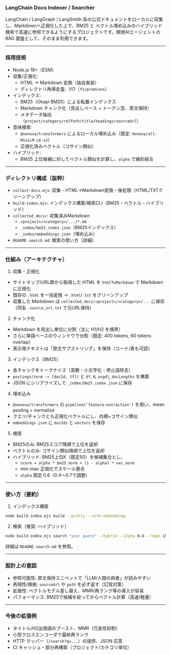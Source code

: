 ### LangChain Docs Indexer / Searcher

LangChain / LangGraph / LangSmith 系の公式ドキュメントをローカルに収集し、Markdownへ正規化した上で、BM25 と ベクトル埋め込みのハイブリッド検索で高速に参照できるようにするプロジェクトです。開発AIエージェントの RAG 基盤として、そのまま利用できます。

---

### 採用技術

- Node.js 18+（ESM）
- 収集/正規化:
  - HTML → Markdown 変換（独自実装）
  - ディレクトリ再帰走査、I/O（`fs/promises`）
- インデックス:
  - BM25（Okapi BM25）による転置インデックス
  - Markdown チャンク化（見出しベース + トークン窓、原文保持）
  - メタデータ抽出（`project/category/relPath/title/headings/sourceUrl`）
- 意味検索:
  - `@xenova/transformers` によるローカル埋め込み（既定: `Xenova/all-MiniLM-L6-v2`）
  - 正規化済みベクトル（コサイン類似）
- ハイブリッド:
  - BM25 上位候補に対してベクトル類似を計算し、`alpha` で線形結合

---

### ディレクトリ構成（抜粋）

- `collect-docs.mjs`: 収集・HTML→Markdown変換・後処理（HTML/TXTクリーンアップ）
- `build-index.mjs`: インデックス構築/検索CLI（BM25・ベクトル・ハイブリッド）
- `collected_docs/`: 収集済みMarkdown
  - `<project>/<category>/.../*.md`
  - `_index/bm25_index.json`（BM25インデックス）
  - `_index/embeddings.json`（埋め込み）
- `README.search.md`: 検索の使い方（詳細）

---

### 仕組み（アーキテクチャ）

1) 収集・正規化
- サイトマップ/URL群から取得した HTML を `htmlToMarkdown` で Markdown に正規化
- 既存の `.html` を一括変換 → `.html`/`.txt` をクリーンアップ
- 収集した Markdown は 
  `collected_docs/<project>/<category>/...` に保存（同名 `.source_url.txt` で元URL保持）

2) チャンク化
- Markdown を見出し単位に分割（主に H1/H2 を境界）
- さらに単語ベースのウィンドウで分割（既定: 400 tokens, 60 tokens overlap）
- 表示用テキストは「原文サブストリング」を保持（コード/表も可読）

3) インデックス（BM25）
- 各チャンクをトークナイズ（英数・小文字化・停止語除去）
- `postings(term -> [docId, tf])` と `df`, `N`, `avgdl`, `docLengths` を構築
- JSON にシリアライズして `_index/bm25_index.json` に保存

4) 埋め込み
- `@xenova/transformers` の `pipeline('feature-extraction')` を用い、mean pooling + normalize
- クエリ/チャンクとも正規化ベクトルにし、内積=コサイン類似
- `embeddings.json` に `docIds` と `vectors` を保存

5) 検索
- BM25のみ: BM25スコア降順で上位を返却
- ベクトルのみ: コサイン類似降順で上位を返却
- ハイブリッド: BM25上位K（既定50）を候補集合とし、
  - `score = alpha * bm25_norm + (1 - alpha) * vec_norm`
  - min-max 正規化でスケール整合
  - `alpha` 既定 0.6（0.4〜0.7で調整）

---

### 使い方（要約）

1) インデックス構築

```bash
node build-index.mjs build --pretty --with-embeddings
```

2) 検索（推奨: ハイブリッド）

```bash
node build-index.mjs search "your query" --hybrid --alpha 0.6 --topk 10 [--project ...] [--category ...]
```

詳細は `README.search.md` を参照。

---

### 設計上の意図

- 参照可能性: 原文保持スニペットで「LLM/人間の両者」が読みやすい
- 再現性/根拠: `sourceUrl` や `path` を必ず返す（幻覚対策）
- 拡張性: ベクトルモデル差し替え、MMR/再ランク等の導入が容易
- パフォーマンス: BM25で候補を絞ってからベクトル計算（高速/軽量）

---

### 今後の拡張例

- タイトル/H2出現語のブースト、MMR（冗長性抑制）
- 小型クロスエンコーダで最終再ランク
- HTTP ラッパー（`/search?q=...`）の提供、JSON 応答
- CI キャッシュ・部分再構築（プロジェクト/カテゴリ単位）



